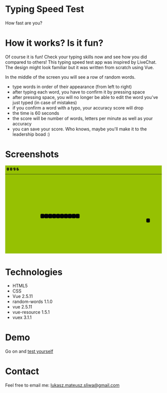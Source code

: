 # Typing Speed Test
How fast are you? 

# How it works? Is it fun?  
Of course it is fun! Check your typing skills now and see how you did compared to others! This typing speed test app was inspired by LiveChat. The design might look familiar but it was written from scratch using Vue. 

In the middle of the screen you will see a row of random words. 
  * type words in order of their appearance (from left to right)
  * after typing each word, you have to confirm it by pressing space
  * after pressing space, you will no longer be able to edit the word you've just typed (in case of mistakes)
  * if you confirm a word with a typo, your accuracy score will drop 
  * the time is 60 seconds
  * the score will be number of words, letters per minute as well as your accuracy
  * you can save your score. Who knows, maybe you'll make it to the leadership boad :)

# Screenshots
![screenshot](https://github.com/lsliwaradioluz/vue-snake/blob/gh-pages/snake-screenshot.jpg)

# Technologies 
  * HTML5
  * CSS
  * Vue 2.5.11
  * random-words 1.1.0
  * vue 2.5.11
  * vue-resource 1.5.1
  * vuex 3.1.1

# Demo
Go on and [test yourself](https://lsliwaradioluz.github.io/vue-snake)

# Contact 
Feel free to email me: lukasz.mateusz.sliwa@gmail.com
